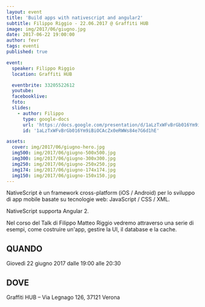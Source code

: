```yaml
---
layout: event
title: 'Build apps with nativescript and angular2'
subtitle: Filippo Riggio - 22.06.2017 @ Graffiti HUB
image: img/2017/06/giugno.jpg
date: 2017-06-22 19:00:00
author: fevr
tags: eventi
published: true

event:
  speaker: Filippo Riggio
  location: Graffiti HUB

  eventbrite: 33205522612
  youtube:
  facebooklive:
  foto:
  slides:
    - author: Filippo
      type: google-docs
      url: 'https://docs.google.com/presentation/d/1aLzTxWFvBrGb016Ym9iBiOCAcZx0eRWWs84e7G6d1hE'
      id: '1aLzTxWFvBrGb016Ym9iBiOCAcZx0eRWWs84e7G6d1hE'

assets:
  cover: img/2017/06/giugno-hero.jpg
  img500: img/2017/06/giugno-500x500.jpg
  img300: img/2017/06/giugno-300x300.jpg
  img250: img/2017/06/giugno-250x250.jpg
  img174: img/2017/06/giugno-174x174.jpg
  img150: img/2017/06/giugno-150x150.jpg
---
```


NativeScript è un framework cross-platform (iOS / Android) per lo sviluppo di app mobile basate su
tecnologie web: JavaScript / CSS / XML.

NativeScript supporta Angular 2.

Nel corso del Talk di Filippo Matteo Riggio vedremo attraverso una serie di esempi,
come costruire un'app, gestire la UI, il database e la cache.

## QUANDO

Giovedì 22 giugno 2017 dalle 19:00 alle 20:30

## DOVE

Graffiti HUB – Via Legnago 126, 37121 Verona
